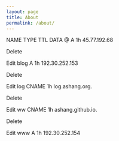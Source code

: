 ```yaml
---
layout: page
title: About
permalink: /about/
---
```



NAME
TYPE
TTL
DATA
@
A
1h
45.77.192.68

Delete

Edit
blog
A
1h
192.30.252.153

Delete

Edit
log
CNAME
1h
log.ashang.org.

Delete

Edit
ww
CNAME
1h
ashang.github.io.

Delete

Edit
www
A
1h
192.30.252.154
